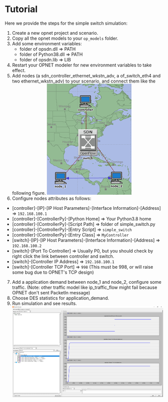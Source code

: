 # Tutorial 

Here we provide the steps for the simple switch simulation:
1. Create a new opnet project and scenario.
2. Copy all the opnet models to your `op_models` folder.
3. Add some environment variables:
    - folder of opsdn.dll => PATH
    - folder of Python38.dll => PATH
    - folder of opsdn.lib => LIB
4. Restart your OPNET modeler for new environment variables to take effect. 
5. Add nodes (a sdn_controller_ethernet_wkstn_adv, a of_switch_eth4 and two ethernet_wkstn_adv) to your scenario, and connect them like the following figure.
![simple_switch_topo](./images/simple_switch_topo.png)
6. Configure nodes attributes as follows:
- [controller]-[IP]-[IP Host Parameters]-[Interface Information]-[Address] => `192.168.100.1`
- [controller]-[ControllerPy]-[Python Home] => Your Python3.8 home
- [controller]-[ControllerPy]-[Script Path] => folder of simple_switch.py
- [controller]-[ControllerPy]-[Entry Script] => `simple_switch`
- [controller]-[ControllerPy]-[Entry Class] => `MyController`
- [switch]-[IP]-[IP Host Parameters]-[Interface Information]-[Address] => `192.168.100.2`
- [switch]-[Port To Controller] => Usually P0, but you should check by right click the link between controller and switch.
- [switch]-[Controller IP Address] => `192.168.100.1`
- [switch]-[Controller TCP Port] => `998` (This must be 998, or will raise some bug due to OPNET's TCP design)
7. Add a application demand between node_1 and node_2, configure some traffic. (Note: other traffic model like ip_traffic_flow might fail because OPNET don't sent PacketIn message)
8. Choose DES statistics for application_demand.
9. Run simulation and see results.
![simple_switch_results](./images/simple_switch_results.png)